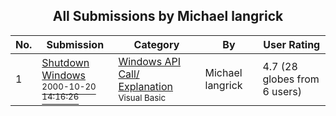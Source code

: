 ﻿<div align="center">

## All Submissions by Michael langrick

</div>

No.  | Submission | Category | By   | User Rating
---- | ---------- | -------- | ---- | -----------
1 | [Shutdown Windows<br /><sup>2000-10-20 14:16:26</sup>](https://github.com/Planet-Source-Code/michael-langrick-shutdown-windows__1-12260) | [Windows API Call/ Explanation<br /><sup>Visual Basic</sup>](../ByCategory/windows-api-call-explanation__1-39.md) | Michael langrick | 4.7 (28 globes from 6 users)
